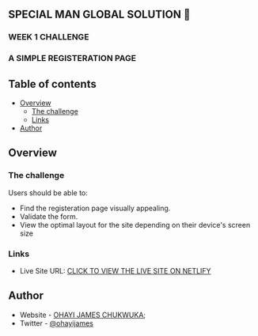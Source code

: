 ## SPECIAL MAN GLOBAL SOLUTION 👋
### WEEK 1 CHALLENGE

### A SIMPLE REGISTERATION PAGE

## Table of contents

- [Overview](#overview)
  - [The challenge](#the-challenge)
  - [Links](#links)
- [Author](#author)


## Overview

### The challenge

Users should be able to:

- Find the registeration page visually appealing.
- Validate the form.
- View the optimal layout for the site depending on their device's screen size


### Links
- Live Site URL: [CLICK TO VIEW THE LIVE SITE ON NETLIFY](https://special-man.netlify.app/)


## Author

- Website - [OHAYI JAMES CHUKWUKA](https://calculus001.netlify.app);
- Twitter - [@ohayijames](https://www.twitter.com/ohayijames)
